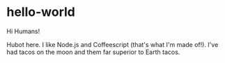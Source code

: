 # hello-world

Hi Humans!

Hubot here. I like Node.js and Coffeescript (that's what I'm made of!).
I've had tacos on the moon and them far superior to Earth tacos.
